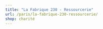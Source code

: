 ```yaml
---
title: "La Fabrique 230 - Ressourcerie"
url: /paris/la-fabrique-230-ressourcerie/
shop: charité
---
```

